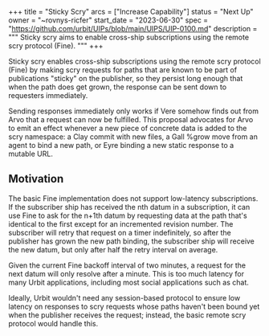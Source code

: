 +++
title = "Sticky Scry"
arcs = ["Increase Capability"]
status = "Next Up"
owner = "~rovnys-ricfer"
start_date = "2023-06-30"
spec = "https://github.com/urbit/UIPs/blob/main/UIPS/UIP-0100.md"
description = """
Sticky scry aims to enable cross-ship subscriptions using the remote scry protocol (Fine). 
"""
+++

Sticky scry enables cross-ship subscriptions using the remote scry protocol (Fine) by making scry requests for paths that are known to be part of publications "sticky" on the publisher, so they persist long enough that when the path does get grown, the response can be sent down to requesters immediately.

Sending responses immediately only works if Vere somehow finds out from Arvo that a request can now be fulfilled. This proposal advocates for Arvo to emit an effect whenever a new piece of concrete data is added to the scry namespace: a Clay commit with new files, a Gall %grow move from an agent to bind a new path, or Eyre binding a new static response to a mutable URL.

## Motivation

The basic Fine implementation does not support low-latency subscriptions. If the subscriber ship has received the nth datum in a subscription, it can use Fine to ask for the n+1th datum by requesting data at the path that's identical to the first except for an incremented revision number. The subscriber will retry that request on a timer indefinitely, so after the publisher has grown the new path binding, the subscriber ship will receive the new datum, but only after half the retry interval on average.

Given the current Fine backoff interval of two minutes, a request for the next datum will only resolve after a minute. This is too much latency for many Urbit applications, including most social applications such as chat.

Ideally, Urbit wouldn't need any session-based protocol to ensure low latency on responses to scry requests whose paths haven't been bound yet when the publisher receives the request; instead, the basic remote scry protocol would handle this.
